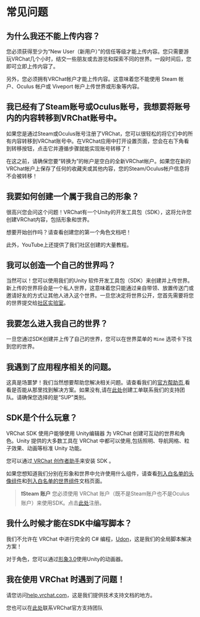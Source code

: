 # 常见问题

## 为什么我还不能上传内容？

您必须获得至少为“New User（新用户）”的信任等级才能上传内容。您只需要游玩VRChat几个小时，结交一些朋友或去游览和探索不同的世界。一段时间后，您即可立即上传内容了。

另外，您必须拥有VRChat帐户才能上传内容。这意味着您不能使用 Steam 帐户、Oculus 帐户或 Viveport 帐户上传世界或形象等内容。

## 我已经有了Steam账号或Oculus账号，我想要将账号内的内容转移到VRChat账号中。

如果您是通过Steam或Oculus账号注册了VRChat，您可以很轻松的将它们中的所有内容转移到VRChat账号中。在VRChat应用中打开设置页面，您会在右下角看到转移按钮，点击它并遵循步骤就能实现账号转移了！

在这之前，请确保您要“转换为”的帐户是空白的全新VRChat帐户。如果您在新的VRChat帐户上保存了任何的收藏夹或其他内容，您的Steam/Oculus帐户信息将不会被转移！

## 我要如何创建一个属于我自己的形象？

很高兴您会问这个问题！VRChat有一个Unity的开发工具包（SDK），这将允许您创建VRChat内容，包括形象和世界。

想要开始创作吗？请查看创建您的第一个角色文档吧！

此外，YouTube上还提供了我们社区创建的大量教程。

## 我可以创造一个自己的世界吗？

当然可以！您可以使用我们的Unity 软件开发工具包（SDK）来创建并上传世界。新上传的世界将会是一个私人世界，这意味着您只能通过亲自带领、放置传送门或邀请好友的方式让其他人进入这个世界。一旦您决定将世界公开，您首先需要将您的世界提交给[社区实验室](https://docs.vrchat.com/docs/vrchat-community-labs)。

## 我要怎么进入我自己的世界？

一旦您通过SDK创建并上传了自己的世界，您可以在世界菜单的 `Mine` 选项卡下找到您的世界。

## 我遇到了应用程序相关的问题。

这真是场噩梦！我们当然想要帮助您解决相关问题。请查看我们的[官方帮助页](https://help.vrchat.com/),看看是否能从那里找到解决方案。如果没有,请在[此处](https://help.vrchat.com/new)创建工单联系我们的支持团队。请确保您选择的是“SUP”类别。

## SDK是个什么玩意？

VRChat SDK 使用户能够使用 Unity编辑器 为 VRChat 创建可互动的世界和角色。Unity 提供的大多数工具在 VRChat 中都可以使用,包括照明、导航网格、粒子效果、动画等标准 Unity 功能。

您可以通过[ VRChat 创作者助手](https://vrchat.com/download/vcc)来安装 SDK 。

如果您想知道我们分别在形象和世界中允许使用什么组件，请查看[列入白名单的头像组件](https://docs.vrchat.com/docs/whitelisted-avatar-components)和[列入白名单的世界组件](https://docs.vrchat.com/docs/whitelisted-world-components)文档页面。

> **❗️Steam 账户**
> 您必须使用 VRChat 账户（既不是Steam账户也不是Oculus账户）来使用SDK。点击[此处](https://vrchat.com/register)注册。

## 我什么时候才能在SDK中编写脚本？

我们不允许在 VRChat 中进行完全的 C# 编程，[Udon](https://docs.vrchat.com/docs/getting-started-with-udon)，这是我们的全局脚本解决方案！

对于角色，您可以通过[形象3.0](https://docs.vrchat.com/docs/avatars-30)使用Unity的动画器。

## 我在使用 VRChat 时遇到了问题！

请您访问[help.vrchat.com](https://help.vrchat.com/)，这是我们提供技术支持文档的地方。

您也可以在[此处](https://vrch.at/support)联系VRChat官方支持团队
